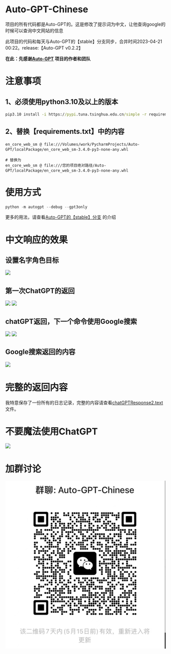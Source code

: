 # Auto-GPT-Chinese
项目的所有代码都是Auto-GPT的。这是修改了提示词为中文，让他查询google的时候可以查询中文网站的信息

此项目的代码和每天与Auto-GPT的【stable】分支同步，合并时间2023-04-21 00:22。release:【Auto-GPT v0.2.2】

**在此：先感谢[Auto-GPT](https://github.com/Significant-Gravitas/Auto-GPT) 项目的作者和团队**

# 注意事项
## 1、必须使用python3.10及以上的版本
```cmd
pip3.10 install -i https://pypi.tuna.tsinghua.edu.cn/simple -r requirements.txt
```

## 2、替换【requirements.txt】中的内容
```text
en_core_web_sm @ file:///Volumes/work/PycharmProjects/Auto-GPT/localPackage/en_core_web_sm-3.4.0-py3-none-any.whl

# 替换为
en_core_web_sm @ file:///您的项目绝对路径/Auto-GPT/localPackage/en_core_web_sm-3.4.0-py3-none-any.whl
```

# 使用方式
```python
python -m autogpt --debug --gpt3only
```
更多的用法，请查看[Auto-GPT的【stable】分支](https://github.com/Significant-Gravitas/Auto-GPT/tree/stable) 的介绍

# 中文响应的效果
## 设置名字角色目标
![](images/1.png)
## 第一次ChatGPT的返回
![](images/2.png)
![](images/3.png)
## chatGPT返回，下一个命令使用Google搜索
![](images/4.png)
![](images/5.png)
## Google搜索返回的内容
![](images/6.png)

# 完整的返回内容
我特意保存了一份所有的日志记录，完整的内容请查看[chatGPTResponse2.text](chatGPTResponse2.text)文件。


# 不要魔法使用ChatGPT 
![](images/mp.jpeg)

# 加群讨论

![](images/img.png)